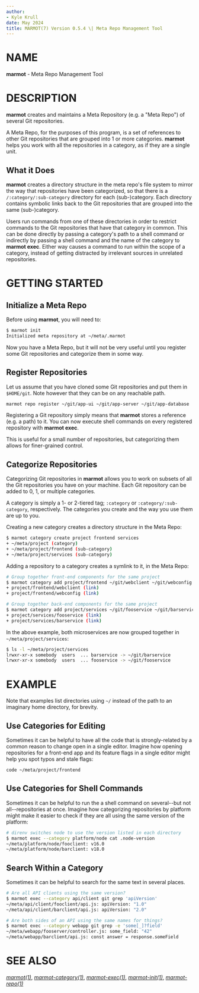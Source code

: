 ```yaml
---
author:
- Kyle Krull
date: May 2024
title: MARMOT(7) Version 0.5.4 \| Meta Repo Management Tool
---
```


# NAME

**marmot** - Meta Repo Management Tool

# DESCRIPTION

**marmot** creates and maintains a Meta Repository (e.g. a "Meta Repo")
of several Git repositories.

A Meta Repo, for the purposes of this program, is a set of references to
other Git repositories that are grouped into 1 or more categories.
**marmot** helps you work with all the repositories in a category, as if
they are a single unit.

## What it Does

**marmot** creates a directory structure in the meta repo's file system
to mirror the way that repositories have been categorized, so that there
is a `/:category/:sub-category` directory for each (sub-)category. Each
directory contains symbolic links back to the Git repositories that are
grouped into the same (sub-)category.

Users run commands from one of these directories in order to restrict
commands to the Git repositories that have that category in common. This
can be done directly by passing a category's path to a shell command or
indirectly by passing a shell command and the name of the category to
**marmot exec**. Either way causes a command to run within the scope of
a category, instead of getting distracted by irrelevant sources in
unrelated repositories.

# GETTING STARTED

## Initialize a Meta Repo

Before using **marmot**, you will need to:

``` sh
$ marmot init
Initialized meta repository at ~/meta/.marmot
```

Now you have a Meta Repo, but it will not be very useful until you
register some Git repositories and categorize them in some way.

## Register Repositories

Let us assume that you have cloned some Git repositories and put them in
`$HOME/git`. Note however that they can be on any reachable path.

``` sh
marmot repo register ~/git/app-ui ~/git/app-server ~/git/app-database
```

Registering a Git repository simply means that **marmot** stores a
reference (e.g. a path) to it. You can now execute shell commands on
every registered repository with **marmot exec**.

This is useful for a small number of repositories, but categorizing them
allows for finer-grained control.

## Categorize Repositories

Categorizing Git repositories in **marmot** allows you to work on
subsets of all the Git repositories you have on your machine. Each Git
repository can be added to 0, 1, or multiple categories.

A category is simply a 1- or 2-tiered tag; `:category` or
`:category/:sub-category`, respectively. The categories you create and
the way you use them are up to you.

Creating a new category creates a directory structure in the Meta Repo:

``` sh
$ marmot category create project frontend services
+ ~/meta/project (category)
+ ~/meta/project/frontend (sub-category)
+ ~/meta/project/services (sub-category)
```

Adding a repository to a category creates a symlink to it, in the Meta
Repo:

``` sh
# Group together front-end components for the same project
$ marmot category add project/frontend ~/git/webclient ~/git/webconfig
+ project/frontend/webclient (link)
+ project/frontend/webconfig (link)
```

``` sh
# Group together back-end components for the same project
$ marmot category add project/services ~/git/fooservice ~/git/barservice
+ project/services/fooservice (link)
+ project/services/barservice (link)
```

In the above example, both microservices are now grouped together in
`~/meta/project/services`:

``` sh
$ ls -l ~/meta/project/services
lrwxr-xr-x somebody  users  ... barservice -> ~/git/barservice
lrwxr-xr-x somebody  users  ... fooservice -> ~/git/fooservice
```

# EXAMPLE

Note that examples list directories using `~/` instead of the path to an
imaginary home directory, for brevity.

## Use Categories for Editing

Sometimes it can be helpful to have all the code that is
strongly-related by a common reason to change open in a single editor.
Imagine how opening repositories for a front-end app and its feature
flags in a single editor might help you spot typos and stale flags:

``` sh
code ~/meta/project/frontend
```

## Use Categories for Shell Commands

Sometimes it can be helpful to run the a shell command on several--but
not all--repositories at once. Imagine how categorizing repositories by
platform might make it easier to check if they are all using the same
version of the platform:

``` sh
# direnv switches node to use the version listed in each directory
$ marmot exec --category platform/node cat .node-version
~/meta/platform/node/fooclient: v16.0
~/meta/platform/node/barclient: v18.0
```

## Search Within a Category

Sometimes it can be helpful to search for the same text in several
places.

``` sh
# Are all API clients using the same version?
$ marmot exec --category api/client git grep 'apiVersion'
~/meta/api/client/fooclient/api.js: apiVersion: "1.0"
~/meta/api/client/barclient/api.js: apiVersion: "2.0"
```

``` sh
# Are both sides of an API using the same names for things?
$ marmot exec --category webapp git grep -e 'some[_]?field'
~/meta/webapp/fooserver/controller.js: some_field: "42"
~/meta/webapp/barclient/api.js: const answer = response.someField
```

# SEE ALSO

[*marmot(1)*](./marmot.1.md),
[*marmot-category(1)*](./marmot-category.1.md),
[*marmot-exec(1)*](./marmot-exec.1.md),
[*marmot-init(1)*](./marmot-init.1.md),
[*marmot-repo(1)*](./marmot-repo.1.md)
